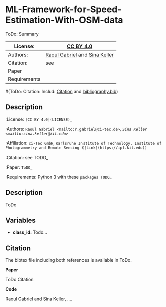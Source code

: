 # ML-Framework-for-Speed-Estimation-With-OSM-data
ToDo: Summary


| License:     | [CC BY 4.0](LICENSE)   |
|--------------|---|
| Authors:     |  [Raoul Gabriel](mailto:r.gabriel@ci-tec.de) and [Sina Keller](mailto:sina.keller@kit.edu)|
| Citation:    |  see  | 
| Paper        |   |
| Requirements |   |



 #(ToDo: Citation: Includ: [Citation](#citation) and [bibliography.bib](bibliography.bib))


Description
-----------



:License:
    `[CC BY 4.0](LICENSE)`_

:Authors:
    `Raoul Gabriel <mailto:r.gabriel@ci-tec.de>`_, `Sina Keller <mailto:sina.keller@kit.edu>`_

:Affiliation:
    `ci-Tec GmbH`, `Karlsruhe Institute of Technology, Institute of Photogrammetry and Remote Sensing ([Link](https://ipf.kit.edu))`

:Citation:
    see TODO_

:Paper:
    `ToDO`_

:Requirements:
    Python 3 with these `packages TODO`_



## Description

ToDo

## Variables

- **class_id:** Todo... 


## Citation

The bibtex file including both references is available in ToDo.

**Paper**

ToDo Citation



**Code**

Raoul Gabriel and Sina Keller, ....


